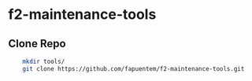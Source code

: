 # f2-maintenance-tools
## Clone Repo
```bash
    mkdir tools/
    git clone https://github.com/fapuentem/f2-maintenance-tools.git
```